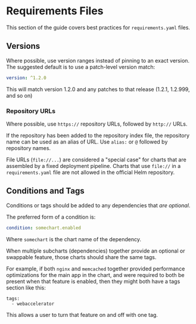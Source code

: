 # Requirements Files

This section of the guide covers best practices for `requirements.yaml` files.

## Versions

Where possible, use version ranges instead of pinning to an exact version. The suggested default is to use a patch-level version match:

```yaml
version: ^1.2.0
```

This will match version 1.2.0 and any patches to that release (1.2.1, 1.2.999, and so on)

### Repository URLs

Where possible, use `https://` repository URLs, followed by `http://` URLs.

If the repository has been added to the repository index file, the repository name can be used as an alias of URL. Use `alias:` or `@` followed by repository names.

File URLs (`file://...`) are considered a "special case" for charts that are assembled by a fixed deployment pipeline. Charts that use `file://` in a `requirements.yaml` file are not allowed in the official Helm repository.

## Conditions and Tags

Conditions or tags should be added to any dependencies that _are optional_.

The preferred form of a condition is:

```yaml
condition: somechart.enabled
```

Where `somechart` is the chart name of the dependency.

When multiple subcharts (dependencies) together provide an optional or swappable feature, those charts should share the same tags.

For example, if both `nginx` and `memcached` together provided performance optimizations for the main app in the chart, and were required to both be present when that feature is enabled, then they might both have a
tags section like this:

```
tags:
  - webaccelerator
```

This allows a user to turn that feature on and off with one tag.